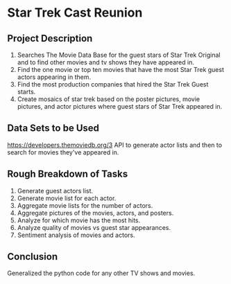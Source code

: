 # Star Trek Cast Reunion


## Project Description

1. Searches The Movie Data Base for the guest stars of Star Trek Original and to find other movies and tv shows they have appeared in. 
2. Find the one movie or top ten movies that have the most Star Trek guest actors appearing in them.
3. Find the most production companies that hired the Star Trek Guest starts. 
4. Create mosaics of star trek based on the poster pictures, movie pictures, and actor pictures where guest stars of Star Trek appeared in. 

## Data Sets to be Used

https://developers.themoviedb.org/3
API to generate actor lists and then to search for movies they've appeared in.

## Rough Breakdown of Tasks
1. Generate guest actors list.
2. Generate movie list for each actor.
3. Aggregate movie lists for the number of actors.
4. Aggregate pictures of the movies, actors, and posters. 
5. Analyze for which movie has the most hits.
6. Analyze quality of movies vs guest star appearances.
7. Sentiment analysis of movies and actors. 

## Conclusion 
Generalized the python code for any other TV shows and movies. 
